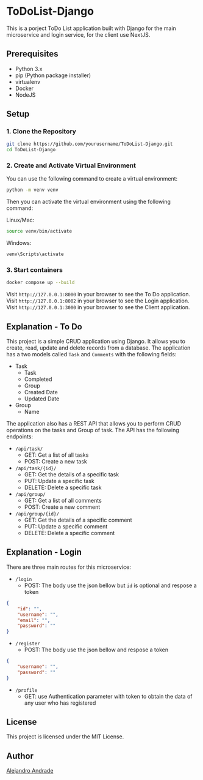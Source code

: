 # ToDoList-Django

This is a porject ToDo List application built with Django for the main microservice and login service, for the client use NextJS.

## Prerequisites

- Python 3.x
- pip (Python package installer)
- virtualenv
- Docker
- NodeJS

## Setup

### 1. Clone the Repository

```bash
git clone https://github.com/yourusername/ToDoList-Django.git
cd ToDoList-Django
```

### 2. Create and Activate Virtual Environment

You can use the following command to create a virtual environment:
```bash
python -m venv venv
```
Then you can activate the virtual environment using the following command:

Linux/Mac:
```bash
source venv/bin/activate
```
Windows:
```bash
venv\Scripts\activate
```

### 3. Start containers

```bash
docker compose up --build
```

Visit `http://127.0.0.1:8000` in your browser to see the To Do application.
Visit `http://127.0.0.1:8002` in your browser to see the Login application.
Visit `http://127.0.0.1:3000` in your browser to see the Client application.

## Explanation - To Do
This project is a simple CRUD application using Django. It allows you to create, read, update and delete records from a database. The application has a two models called `Task` and `Comments` with the following fields:
- Task
    - Task
    - Completed
    - Group
    - Created Date
    - Updated Date
- Group
    - Name

The application also has a REST API that allows you to perform CRUD operations on the tasks and Group of task. The API has the following endpoints:

- `/api/task/`
    - GET: Get a list of all tasks
    - POST: Create a new task
- `/api/task/{id}/`
    - GET: Get the details of a specific task
    - PUT: Update a specific task
    - DELETE: Delete a specific task
- `/api/group/`
    - GET: Get a list of all comments
    - POST: Create a new comment
- `/api/group/{id}/`
    - GET: Get the details of a specific comment
    - PUT: Update a specific comment
    - DELETE: Delete a specific comment

## Explanation - Login

There are three main routes for this microservice:

- `/login`
    - POST: The body use the json bellow but `id` is optional and respose a token
```json
{
    "id": "",
    "username": "",
    "email": "",
    "password": ""
}
```
- `/register`
    - POST: The body use the json bellow and respose a token
```json
{
    "username": "",
    "password": ""
}
```
- `/profile`
    - GET: use Authentication parameter with token to obtain the data of any user who has registered 

## License

This project is licensed under the MIT License.


## Author
[Alejandro Andrade](https://github.com/MrBowis)
